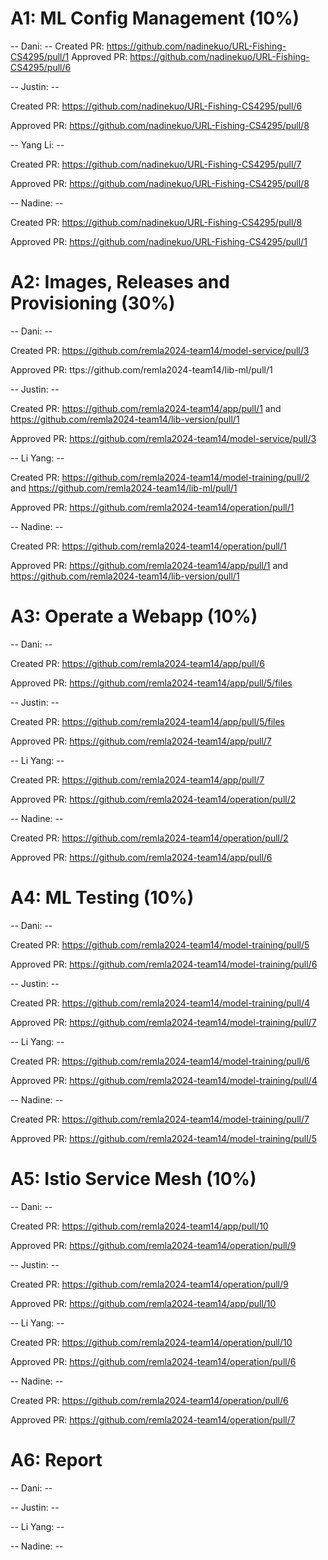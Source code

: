 # A1: ML Config Management (10%)

-- Dani: --
Created PR: https://github.com/nadinekuo/URL-Fishing-CS4295/pull/1
Approved PR: https://github.com/nadinekuo/URL-Fishing-CS4295/pull/6

-- Justin: --

Created PR: https://github.com/nadinekuo/URL-Fishing-CS4295/pull/6

Approved PR: https://github.com/nadinekuo/URL-Fishing-CS4295/pull/8

-- Yang Li: --

Created PR: https://github.com/nadinekuo/URL-Fishing-CS4295/pull/7

Approved PR: https://github.com/nadinekuo/URL-Fishing-CS4295/pull/8

-- Nadine: --

Created PR: https://github.com/nadinekuo/URL-Fishing-CS4295/pull/8

Approved PR: https://github.com/nadinekuo/URL-Fishing-CS4295/pull/1


# A2: Images, Releases and Provisioning (30%)

-- Dani: --

Created PR: https://github.com/remla2024-team14/model-service/pull/3

Approved PR: ttps://github.com/remla2024-team14/lib-ml/pull/1

-- Justin: --

Created PR: https://github.com/remla2024-team14/app/pull/1 and 
https://github.com/remla2024-team14/lib-version/pull/1

Approved PR: https://github.com/remla2024-team14/model-service/pull/3

-- Li Yang: --

Created PR: https://github.com/remla2024-team14/model-training/pull/2 and https://github.com/remla2024-team14/lib-ml/pull/1

Approved PR: https://github.com/remla2024-team14/operation/pull/1

-- Nadine: --

Created PR: https://github.com/remla2024-team14/operation/pull/1

Approved PR: https://github.com/remla2024-team14/app/pull/1 and 
https://github.com/remla2024-team14/lib-version/pull/1


# A3: Operate a Webapp (10%)

-- Dani: --

Created PR: https://github.com/remla2024-team14/app/pull/6

Approved PR: https://github.com/remla2024-team14/app/pull/5/files

-- Justin: --

Created PR: https://github.com/remla2024-team14/app/pull/5/files

Approved PR: https://github.com/remla2024-team14/app/pull/7

-- Li Yang: --

Created PR: https://github.com/remla2024-team14/app/pull/7

Approved PR: https://github.com/remla2024-team14/operation/pull/2

-- Nadine: --

Created PR: https://github.com/remla2024-team14/operation/pull/2

Approved PR: https://github.com/remla2024-team14/app/pull/6


# A4: ML Testing (10%)

-- Dani: --

Created PR: https://github.com/remla2024-team14/model-training/pull/5

Approved PR: https://github.com/remla2024-team14/model-training/pull/6

-- Justin: --

Created PR: https://github.com/remla2024-team14/model-training/pull/4

Approved PR: https://github.com/remla2024-team14/model-training/pull/7

-- Li Yang: --

Created PR: https://github.com/remla2024-team14/model-training/pull/6

Approved PR: https://github.com/remla2024-team14/model-training/pull/4

-- Nadine: --

Created PR: https://github.com/remla2024-team14/model-training/pull/7

Approved PR: https://github.com/remla2024-team14/model-training/pull/5


# A5: Istio Service Mesh (10%)

-- Dani: --

Created PR: https://github.com/remla2024-team14/app/pull/10

Approved PR: https://github.com/remla2024-team14/operation/pull/9

-- Justin: --

Created PR: https://github.com/remla2024-team14/operation/pull/9

Approved PR: https://github.com/remla2024-team14/app/pull/10

-- Li Yang: --

Created PR: https://github.com/remla2024-team14/operation/pull/10

Approved PR: https://github.com/remla2024-team14/operation/pull/6

-- Nadine: --

Created PR: https://github.com/remla2024-team14/operation/pull/6

Approved PR: https://github.com/remla2024-team14/operation/pull/7



# A6: Report

-- Dani: --


-- Justin: --


-- Li Yang: --


-- Nadine: --

